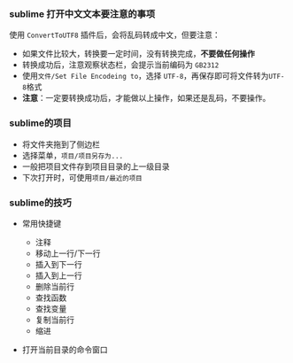 
### sublime 打开中文文本要注意的事项

使用 `ConvertToUTF8` 插件后，会将乱码转成中文，但要注意：

- 如果文件比较大，转换要一定时间，没有转换完成，**不要做任何操作**
- 转换成功后，注意观察状态栏，会提示当前编码为 `GB2312`
- 使用`文件/Set File Encodeing to`，选择 `UTF-8`，再保存即可将文件转为`UTF-8`格式
- **注意**：一定要转换成功后，才能做以上操作，如果还是乱码，不要操作。

### sublime的项目

- 将文件夹拖到了侧边栏
- 选择菜单，`项目/项目另存为...`
- 一般把项目文件存到项目目录的上一级目录
- 下次打开时，可使用`项目/最近的项目`

### sublime的技巧

- 常用快捷键 
    + 注释
    + 移动上一行/下一行
    + 插入到下一行
    + 插入到上一行
    + 删除当前行
    + 查找函数
    + 查找变量
    + 复制当前行
    + 缩进
        
- 打开当前目录的命令窗口
